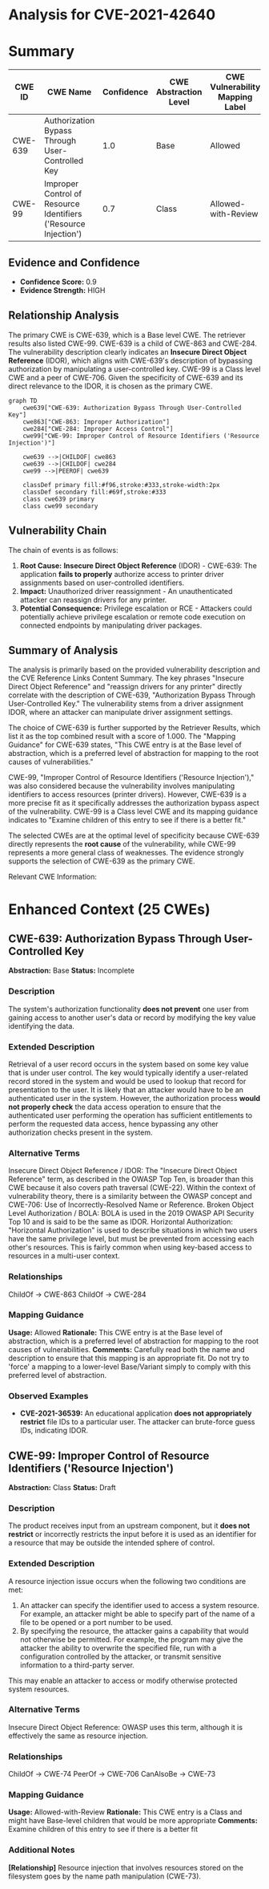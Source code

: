 # Analysis for CVE-2021-42640

# Summary
| CWE ID | CWE Name | Confidence | CWE Abstraction Level | CWE Vulnerability Mapping Label | CWE-Vulnerability Mapping Notes |
|---|---|---|---|---|---|
| CWE-639 | Authorization Bypass Through User-Controlled Key | 1.0 | Base | Allowed | Primary CWE |
| CWE-99 | Improper Control of Resource Identifiers ('Resource Injection') | 0.7 | Class | Allowed-with-Review | Secondary Candidate |

## Evidence and Confidence

*   **Confidence Score:** 0.9
*   **Evidence Strength:** HIGH

## Relationship Analysis
The primary CWE is CWE-639, which is a Base level CWE. The retriever results also listed CWE-99. CWE-639 is a child of CWE-863 and CWE-284. The vulnerability description clearly indicates an **Insecure Direct Object Reference** (IDOR), which aligns with CWE-639's description of bypassing authorization by manipulating a user-controlled key. CWE-99 is a Class level CWE and a peer of CWE-706. Given the specificity of CWE-639 and its direct relevance to the IDOR, it is chosen as the primary CWE.

```mermaid
graph TD
    cwe639["CWE-639: Authorization Bypass Through User-Controlled Key"]
    cwe863["CWE-863: Improper Authorization"]
    cwe284["CWE-284: Improper Access Control"]
    cwe99["CWE-99: Improper Control of Resource Identifiers ('Resource Injection')"]

    cwe639 -->|CHILDOF| cwe863
    cwe639 -->|CHILDOF| cwe284
    cwe99 -->|PEEROF| cwe639

    classDef primary fill:#f96,stroke:#333,stroke-width:2px
    classDef secondary fill:#69f,stroke:#333
    class cwe639 primary
    class cwe99 secondary
```

## Vulnerability Chain
The chain of events is as follows:
1.  **Root Cause:** **Insecure Direct Object Reference** (IDOR) - CWE-639: The application **fails to properly** authorize access to printer driver assignments based on user-controlled identifiers.
2.  **Impact:** Unauthorized driver reassignment - An unauthenticated attacker can reassign drivers for any printer.
3.  **Potential Consequence:** Privilege escalation or RCE - Attackers could potentially achieve privilege escalation or remote code execution on connected endpoints by manipulating driver packages.

## Summary of Analysis
The analysis is primarily based on the provided vulnerability description and the CVE Reference Links Content Summary. The key phrases "Insecure Direct Object Reference" and "reassign drivers for any printer" directly correlate with the description of CWE-639, "Authorization Bypass Through User-Controlled Key." The vulnerability stems from a driver assignment IDOR, where an attacker can manipulate driver assignment settings.

The choice of CWE-639 is further supported by the Retriever Results, which list it as the top combined result with a score of 1.000. The "Mapping Guidance" for CWE-639 states, "This CWE entry is at the Base level of abstraction, which is a preferred level of abstraction for mapping to the root causes of vulnerabilities."

CWE-99, "Improper Control of Resource Identifiers ('Resource Injection')," was also considered because the vulnerability involves manipulating identifiers to access resources (printer drivers). However, CWE-639 is a more precise fit as it specifically addresses the authorization bypass aspect of the vulnerability. CWE-99 is a Class level CWE and its mapping guidance indicates to "Examine children of this entry to see if there is a better fit."

The selected CWEs are at the optimal level of specificity because CWE-639 directly represents the **root cause** of the vulnerability, while CWE-99 represents a more general class of weaknesses. The evidence strongly supports the selection of CWE-639 as the primary CWE.

Relevant CWE Information:

# Enhanced Context (25 CWEs)

## CWE-639: Authorization Bypass Through User-Controlled Key
**Abstraction:** Base
**Status:** Incomplete

### Description
The system's authorization functionality **does not prevent** one user from gaining access to another user's data or record by modifying the key value identifying the data.

### Extended Description
Retrieval of a user record occurs in the system based on some key value that is under user control. The key would typically identify a user-related record stored in the system and would be used to lookup that record for presentation to the user. It is likely that an attacker would have to be an authenticated user in the system. However, the authorization process **would not properly check** the data access operation to ensure that the authenticated user performing the operation has sufficient entitlements to perform the requested data access, hence bypassing any other authorization checks present in the system.

### Alternative Terms
Insecure Direct Object Reference / IDOR: The "Insecure Direct Object Reference" term, as described in the OWASP Top Ten, is broader than this CWE because it also covers path traversal (CWE-22). Within the context of vulnerability theory, there is a similarity between the OWASP concept and CWE-706: Use of Incorrectly-Resolved Name or Reference.
Broken Object Level Authorization / BOLA: BOLA is used in the 2019 OWASP API Security Top 10 and is said to be the same as IDOR.
Horizontal Authorization: "Horizontal Authorization" is used to describe situations in which two users have the same privilege level, but must be prevented from accessing each other's resources. This is fairly common when using key-based access to resources in a multi-user context.

### Relationships
ChildOf -> CWE-863
ChildOf -> CWE-284

### Mapping Guidance
**Usage:** Allowed
**Rationale:** This CWE entry is at the Base level of abstraction, which is a preferred level of abstraction for mapping to the root causes of vulnerabilities.
**Comments:** Carefully read both the name and description to ensure that this mapping is an appropriate fit. Do not try to 'force' a mapping to a lower-level Base/Variant simply to comply with this preferred level of abstraction.

### Observed Examples
- **CVE-2021-36539:** An educational application **does not appropriately restrict** file IDs to a particular user. The attacker can brute-force guess IDs, indicating IDOR.

## CWE-99: Improper Control of Resource Identifiers ('Resource Injection')
**Abstraction:** Class
**Status:** Draft

### Description
The product receives input from an upstream component, but it **does not restrict** or incorrectly restricts the input before it is used as an identifier for a resource that may be outside the intended sphere of control.

### Extended Description
A resource injection issue occurs when the following two conditions are met:

1.  An attacker can specify the identifier used to access a system resource. For example, an attacker might be able to specify part of the name of a file to be opened or a port number to be used.
2.  By specifying the resource, the attacker gains a capability that would not otherwise be permitted. For example, the program may give the attacker the ability to overwrite the specified file, run with a configuration controlled by the attacker, or transmit sensitive information to a third-party server.

This may enable an attacker to access or modify otherwise protected system resources.

### Alternative Terms
Insecure Direct Object Reference: OWASP uses this term, although it is effectively the same as resource injection.

### Relationships
ChildOf -> CWE-74
PeerOf -> CWE-706
CanAlsoBe -> CWE-73

### Mapping Guidance
**Usage:** Allowed-with-Review
**Rationale:** This CWE entry is a Class and might have Base-level children that would be more appropriate
**Comments:** Examine children of this entry to see if there is a better fit

### Additional Notes
**[Relationship]** Resource injection that involves resources stored on the filesystem goes by the name path manipulation (CWE-73).